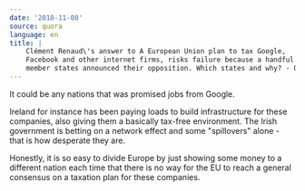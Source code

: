 ```yaml
---
date: '2018-11-08'
source: quora
language: en
title: |
    Clément Renaud\'s answer to A European Union plan to tax Google,
    Facebook and other internet firms, risks failure because a handful of
    member states announced their opposition. Which states and why? - Quora
---
```


It could be any nations that was promised jobs from Google.

Ireland for instance has been paying loads to build infrastructure for
these companies, also giving them a basically tax-free environment. The
Irish government is betting on a network effect and some "spillovers"
alone - that is how desperate they are.

Honestly, it is so easy to divide Europe by just showing some money to a
different nation each time that there is no way for the EU to reach a
general consensus on a taxation plan for these companies.
